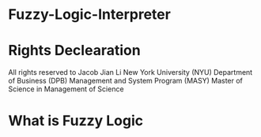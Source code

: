 # Fuzzy-Logic-Interpreter

# Rights Declearation
All rights reserved to Jacob Jian Li
New York University (NYU)
Department of Business (DPB)
Management and System Program (MASY)
Master of Science in Management of Science



# What is Fuzzy Logic

